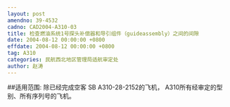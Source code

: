 ```yaml
---
layout: post
amendno: 39-4532
cadno: CAD2004-A310-03
title: 检查燃油系统1号探头补偿器和导引组件（guideassembly）之间的间隙
date: 2004-08-12 00:00:00 +0800
effdate: 2004-08-12 00:00:00 +0800
tag: A310
categories: 民航西北地区管理局适航审定处
author: 赵涛
---
```


##适用范围:
除已经完成空客  SB A310-28-2152的飞机， A310所有经审定的型别、所有序列号的飞机。

